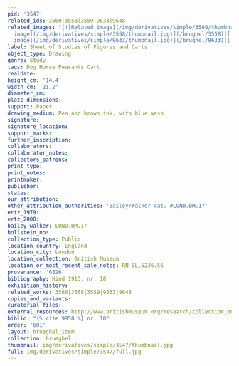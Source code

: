 ```yaml
---
pid: '3547'
related_ids: 3560|3558|3559|9633|9648
related_images: "[![Related image](/img/derivatives/simple/3560/thumbnail.jpg)](/brughel/3560)|[![Related
  image](/img/derivatives/simple/3558/thumbnail.jpg)](/brughel/3558)|[![Related image](/img/derivatives/simple/3559/thumbnail.jpg)](/brughel/3559)|[![Related
  image](/img/derivatives/simple/9633/thumbnail.jpg)](/brughel/9633)|[![Related image](/img/derivatives/simple/9648/thumbnail.jpg)](/brughel/9648)"
label: Sheet of Studies of Figures and Carts
object_type: Drawing
genre: Study
tags: Dog Horse Peasants Cart
realdate: 
height_cm: '14.4'
width_cm: '21.2'
diameter_cm: 
plate_dimensions: 
support: Paper
drawing_medium: Pen and brown ink, with blue wash
signature: 
signature_location: 
support_marks: 
further_inscription: 
collaborators: 
collaborator_notes: 
collectors_patrons: 
print_type: 
print_notes: 
printmaker: 
publisher: 
states: 
our_attribution: 
other_attribution_authorities: 'Bailey/Walker cat. #LOND.BM.17'
ertz_1979: 
ertz_2008: 
bailey_walker: LOND.BM.17
hollstein_no: 
collection_type: Public
location_country: England
location_city: London
location_collection: British Museum
location_or_most_recent_sale_notes: RN SL,5236.56
provenance: '6826'
bibliography: Hind 1915, nr. 18
exhibition_history: 
related_works: 3560|3558|3559|9633|9648
copies_and_variants: 
curatorial_files: 
external_resources: http://www.britishmuseum.org/research/collection_online/collection_object_details.aspx?objectId=712297&partId=1&searchText=SL%2C5236.56&view=list&page=1
biblio: "{% cite 9958 %} nr. 18"
order: '601'
layout: brueghel_item
collection: brueghel
thumbnail: img/derivatives/simple/3547/thumbnail.jpg
full: img/derivatives/simple/3547/full.jpg
---
```

